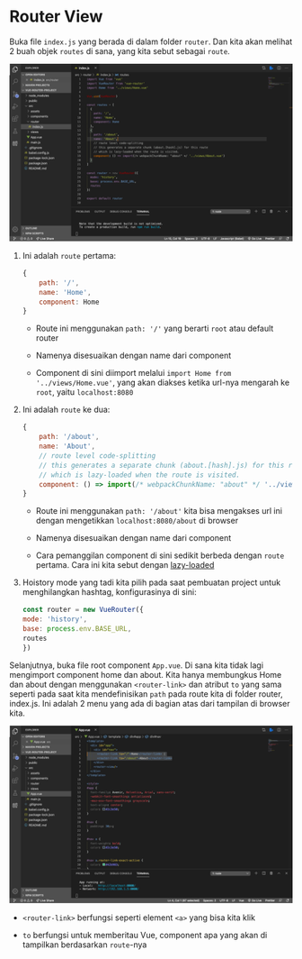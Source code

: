 # Router View

Buka file `index.js` yang berada di dalam folder `router`. Dan kita akan melihat 2 buah objek `routes` di sana, yang kita sebut sebagai `route`.

![img](img/14.png)

1. Ini adalah `route` pertama:

    ```js
    {
        path: '/',
        name: 'Home',
        component: Home
    }
    ```

    * Route ini menggunakan `path: '/'` yang berarti `root` atau default router

    * Namenya disesuaikan dengan name dari component

    * Component di sini diimport melalui `import Home from '../views/Home.vue'`, yang akan diakses ketika url-nya mengarah ke `root`, yaitu `localhost:8080`

2. Ini adalah `route` ke dua:

    ```js
    {
        path: '/about',
        name: 'About',
        // route level code-splitting
        // this generates a separate chunk (about.[hash].js) for this route
        // which is lazy-loaded when the route is visited.
        component: () => import(/* webpackChunkName: "about" */ '../views/About.vue')
    }
    ```

    * Route ini menggunakan `path: '/about'` kita bisa mengakses url ini dengan mengetikkan `localhost:8080/about` di browser

    * Namenya disesuaikan dengan name dari component

    * Cara pemanggilan component di sini sedikit berbeda dengan `route` pertama. Cara ini kita sebut dengan [lazy-loaded](https://router.vuejs.org/guide/advanced/lazy-loading.html)

3. Hoistory mode yang tadi kita pilih pada saat pembuatan project untuk menghilangkan hashtag, konfigurasinya di sini:

    ```js
    const router = new VueRouter({
    mode: 'history',
    base: process.env.BASE_URL,
    routes
    })
    ```

Selanjutnya, buka file root component `App.vue`. Di sana kita tidak lagi mengimport component home dan about. Kita hanya membungkus Home dan about dengan menggunakan `<router-link>` dan atribut `to` yang sama seperti pada saat kita mendefinisikan `path` pada route kita di folder router, index.js. Ini adalah 2 menu yang ada di bagian atas dari tampilan di browser kita.

![img](img/15.png)

* `<router-link>` berfungsi seperti element `<a>` yang bisa kita klik

* `to` berfungsi untuk memberitau Vue, component apa yang akan di tampilkan berdasarkan `route`-nya
